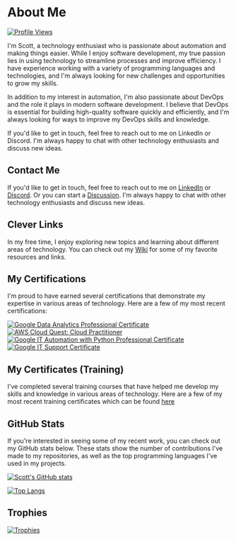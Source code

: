 # About Me

[![Profile Views](https://komarev.com/ghpvc/?username=ShoGinn&abbreviated=true)](https://github.com/antonkomarev/github-profile-views-counter)

I'm Scott, a technology enthusiast who is passionate about automation and making things easier. While I enjoy software development, my true passion lies in using technology to streamline processes and improve efficiency. I have experience working with a variety of programming languages and technologies, and I'm always looking for new challenges and opportunities to grow my skills.

In addition to my interest in automation, I'm also passionate about DevOps and the role it plays in modern software development. I believe that DevOps is essential for building high-quality software quickly and efficiently, and I'm always looking for ways to improve my DevOps skills and knowledge.

If you'd like to get in touch, feel free to reach out to me on LinkedIn or Discord. I'm always happy to chat with other technology enthusiasts and discuss new ideas.

## Contact Me

If you'd like to get in touch, feel free to reach out to me on [LinkedIn](https://www.linkedin.com/in/scottdginn) or [Discord](https://discordapp.com/users/385709374422777856). Or you can start a [Discussion](https://github.com/ShoGinn/ShoGinn/discussions). I'm always happy to chat with other technology enthusiasts and discuss new ideas.

## Clever Links

In my free time, I enjoy exploring new topics and learning about different areas of technology. You can check out my [Wiki](https://github.com/ShoGinn/shoginn.github.io/wiki) for some of my favorite resources and links.

## My Certifications

I'm proud to have earned several certifications that demonstrate my expertise in various areas of technology. Here are a few of my most recent certifications:

<!--START_SECTION:badges-->
[![Google Data Analytics Professional Certificate](https://images.credly.com/size/110x110/images/d41de2b7-cbc2-47ec-bcf1-ebecbe83872f/GCC_badge_DA_1000x1000.png)](http://www.credly.com/badges/bb559bbc-5902-4773-936e-c635f2394b12 "Google Data Analytics Professional Certificate")
[![AWS Cloud Quest: Cloud Practitioner](https://images.credly.com/size/110x110/images/2784d0d8-327c-406f-971e-9f0e15097003/image.png)](http://www.credly.com/badges/4f26ff8e-77c7-4f7a-a5f1-0db1fdaa17e1 "AWS Cloud Quest: Cloud Practitioner")
[![Google IT Automation with Python Professional Certificate](https://images.credly.com/size/110x110/images/efbdc0d6-b46e-4e3c-8cf8-2314d8a5b971/GCC_badge_python_1000x1000.png)](http://www.credly.com/badges/07a1e15b-f6b2-46ad-bd51-9849d870b62c "Google IT Automation with Python Professional Certificate")
[![Google IT Support Certificate](https://images.credly.com/size/110x110/images/ae2f5bae-b110-4ea1-8e26-77cf5f76c81e/GCC_badge_IT_Support_1000x1000.png)](http://www.credly.com/badges/61d03ea5-f26e-4c61-90a7-5cf57e91a919 "Google IT Support Certificate")
<!--END_SECTION:badges-->

## My Certificates (Training)

I've completed several training courses that have helped me develop my skills and knowledge in various areas of technology. Here are a few of my most recent training certificates which can be found [here](certificates/README.md)

## GitHub Stats

If you're interested in seeing some of my recent work, you can check out my GitHub stats below. These stats show the number of contributions I've made to my repositories, as well as the top programming languages I've used in my projects.

[![Scott's GitHub stats](https://github-readme-stats.vercel.app/api?username=shoginn&count_private=true&theme=transparent)](https://github.com/anuraghazra/github-readme-stats)

[![Top Langs](https://github-readme-stats.vercel.app//api/top-langs/?username=shoginn&layout=compact&theme=transparent)](https://github.com/anuraghazra/github-readme-stats)

## Trophies

[![Trophies](https://github-profile-trophy.vercel.app/?username=ShoGinn&theme=darkhub&no-bg=true&no-frame=true)](https://github.com/ryo-ma/github-profile-trophy)
